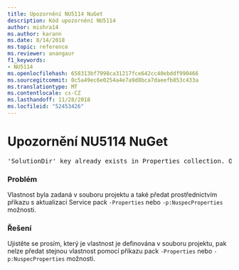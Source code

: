 ```yaml
---
title: Upozornění NU5114 NuGet
description: Kód upozornění NU5114
author: mishra14
ms.author: karann
ms.date: 8/14/2018
ms.topic: reference
ms.reviewer: anangaur
f1_keywords:
- NU5114
ms.openlocfilehash: 658313bf7998ca31217fce642cc40ebddf990466
ms.sourcegitcommit: 0c5a49ec6e0254a4e7a9d8bca7daeefb853c433a
ms.translationtype: MT
ms.contentlocale: cs-CZ
ms.lasthandoff: 11/28/2018
ms.locfileid: "52453426"
---
```

# <a name="nuget-warning-nu5114"></a>Upozornění NU5114 NuGet
<pre>'SolutionDir' key already exists in Properties collection. Overriding value.</pre>

### <a name="issue"></a>Problém

Vlastnost byla zadaná v souboru projektu a také předat prostřednictvím příkazu s aktualizací Service pack `-Properties` nebo `-p:NuspecProperties` možnosti. 


### <a name="solution"></a>Řešení

Ujistěte se prosím, který je vlastnost je definována v souboru projektu, pak nelze předat stejnou vlastnost pomocí příkazu pack `-Properties` nebo `-p:NuspecProperties` možnosti. 

